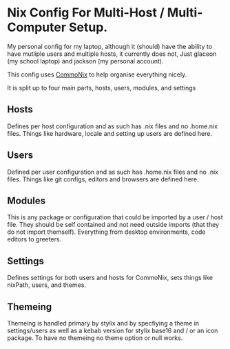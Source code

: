 # Nix Config For Multi-Host / Multi-Computer Setup.
My personal config for my laptop, although it (should) have the ability to have mutliple users
and multiple hosts, it currently does not, Just glaceon (my school laptop) and jackson
(my personal account).

This config uses [CommoNix](https://github.com/McArthur-Alford/commonix) to help organise
everything nicely.

It is split up to four main parts, hosts, users, modules, and settings

## Hosts
Defines per host configuration and as such has .nix files and no .home.nix files.
Things like hardware, locale and setting up users are defined here.

## Users
Defined per user configuration and as such has .home.nix files and no .nix files.
Things like git configs, editors and browsers are defined here.

## Modules
This is any package or configuration that could be imported by a user / host file.
They should be self contained and not need outside imports (that they do not import themself).
Everything from desktop environments, code editors to greeters.

## Settings
Defines settings for both users and hosts for CommoNix, sets things like nixPath, users, and
themes.

## Themeing
Themeing is handled primary by stylix and by specfiying a theme in settings/users as well as a
kebab version for stylix base16 and / or an icon package. To have no themeing no theme option or
null works.
